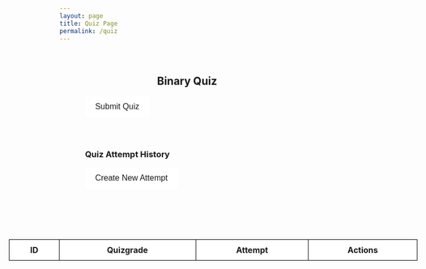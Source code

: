 ```yaml
---
layout: page
title: Quiz Page
permalink: /quiz
---
```


<div id="quizgrading"></div>
<div class="quiz-container">
    <h2>Binary Quiz</h2>
    <div id="quiz"></div>
    <button id="submit">Submit Quiz</button>
    <div id="results"></div>
</div>



<div class="quiz-container">
    <h3>Quiz Attempt History</h3> 
    <button id="createAttempt">Create New Attempt</button> <!-- Add this line -->
    <table id="attemptsTable">
        <thead>
            <tr>
                <th>ID</th>
                <th>Quizgrade</th>
                <th>Attempt</th>
                <th>Actions</th>
            </tr>
        </thead>
        <tbody>
            <!-- Table rows will be populated here -->
        </tbody>
    </table>
</div>

 <style>
        .quiz-container {
            width: 80%;
            margin: 0 auto;
            padding: 20px;
        }
        .quiz-container h2 {
            text-align: center;
        }
        .question {
            margin-bottom: 15px;
        }
        .answers {
            margin-bottom: 20px;
        }
        .answers label {
            display: block;
            margin: 5px 0;
        }
        table {
            width: 200%;
            margin-top: 100px; /* Space from the top */
            margin-left: -150px; /* Adjust this value to control how much to shift left */
            border-collapse: collapse;
            display: table;
            background-color: #FFFFFF; /* Ensure this line is correct */
        }
        table, th, td {
            border: 1px solid black;
        }
        th, td {
            padding: 10px;
            text-align: center;
            background-color: #FFFFFF; /* Ensure cells are white */
        }
        button {
            padding: 12px 20px;
            font-size: 1rem;
            border: none;
            border-radius: 5px;
            cursor: pointer;
            background-color: #FFFFFF; /* Make buttons white */
            color: var(--text-dark); /* Adjust text color for contrast */
            transition: background-color 0.2s ease, transform 0.1s ease-in-out;
        }
        button:hover {
            transform: scale(1.02);
        }

        button:active {
            transform: scale(0.98);
        }
    </style>

<script type="module">
    import { pythonURI, javaURI, fetchOptions, login } from '{{site.baseurl}}/assets/js/api/config.js';

    const quizGradingsApi = `${pythonURI}/api/quizgrading`;

    const Questions = [
    {
        question: "What does an arithmetic shift do?",
        answers: {
            a: "All bits are deleted",
            b: "The bits not shifted are discarded",
            c: "The bits that are shifted out of either end are discarded",
            d: "Nothing changes"
        },
        correctAnswer: "c"
    },
    {
        question: "What is the binary equivalent of the decimal number 5?",
        answers: {
            a: "101",
            b: "001",
            c: "100",
            d: "1001"
        },
        correctAnswer: "a"
    },
    {
        question: "What is binary addition result of 1011 + 1101?",
        answers: {
            a: "2112",
            b: "10100",
            c: "11000",
            d: "00111"
        },
        correctAnswer: "c"
    },
    {
        question: "Which encoding standard allows for more characters?",
        answers: {
            a: "ASCII",
            b: "Unicode",
        },
        correctAnswer: "b"
    },
    {
        question: "In a 4-bit two's complement system, what is the representation of -5?",
        answers: {
            a: "1011",
            b: "1101",
            c: "1110",
            d: "1100"
        },
        correctAnswer: "b"
    },
    {
        question: "How many bits are used to represent an ASCII character?",
        answers: {
            a: "7",
            b: "16",
            c: "32",
            d: "8"
        },
        correctAnswer: "d"
    },
    {
        question: "What is the binary representation of the decimal number 13?",
        answers: {
            a: "1010",
            b: "1100",
            c: "1101",
            d: "1011"
        },
        correctAnswer: "c"
    },
    {
        question: "What happens during a left arithmetic shift?",
        answers: {
            a: "Zeroes are shifted to the right",
            b: "Zeroes are shifted to the left",
            c: "Zeroes are deleted",
            d: "Ones are shifted to the right"
        },
        correctAnswer: "a"
    },
    {
        question: "What is the binary addition result of 1001 + 0110?",
        answers: {
            a: "10110",
            b: "01101",
            c: "1111",
            d: "10001"
        },
        correctAnswer: "c"
    },
    {
        question: "What is the binary subtraction result of 1011 - 0101?",
        answers: {
            a: "0110",
            b: "1000",
            c: "0101",
            d: "0011"
        },
        correctAnswer: "c"
    }
];

function getRandomInt(max) {
    return Math.floor(Math.random() * max);
}

function randomizeQuestions(questions, numQuestions) {
    const shuffledQuestions = [...questions];
    for (let i = shuffledQuestions.length - 1; i > 0; i--) {
        const j = getRandomInt(i + 1);
        [shuffledQuestions[i], shuffledQuestions[j]] = [shuffledQuestions[j], shuffledQuestions[i]];
    }
    return shuffledQuestions.slice(0, numQuestions);
}

function buildQuiz(questions) {
    const quizContainer = document.getElementById('quiz');
    const output = [];
    questions.forEach((currentQuestion, questionNumber) => {
        const answers = [];
        for (let letter in currentQuestion.answers) {
            answers.push(
                `<label>
                    <input type="radio" name="question${questionNumber}" value="${letter}">
                    ${letter} :
                    ${currentQuestion.answers[letter]}
                </label>`
            );
        }
        output.push(
            `<div class="question">${currentQuestion.question}</div>
            <div class="answers">${answers.join('')}</div>`
        );
    });
    quizContainer.innerHTML = output.join('');
}

function showResults(questions) {
    const quizContainer = document.getElementById('quiz');
    const answerContainers = quizContainer.querySelectorAll('.answers');
    let numCorrect = 0;
    questions.forEach((currentQuestion, questionNumber) => {
        const answerContainer = answerContainers[questionNumber];
        const selector = `input[name=question${questionNumber}]:checked`;
        const userAnswer = (answerContainer.querySelector(selector) || {}).value;
        if (userAnswer === currentQuestion.correctAnswer) {
            numCorrect++;
            answerContainers[questionNumber].style.color = 'green';
        } else {
            answerContainers[questionNumber].style.color = 'red';
        }
    });
    const resultsContainer = document.getElementById('results');
    resultsContainer.innerHTML = `${numCorrect} out of ${questions.length}`;

    // Send the attempt data to the backend
    const attemptData = {
        quizgrade: numCorrect,
        attempt: new Date().toISOString()
    };

    fetch(quizGradingsApi, {
        method: "POST",
        headers: {
            "Content-Type": "application/json"
        },
        body: JSON.stringify(attemptData)
    })
    .then(response => response.json())
    .then(data => {
        console.log("Score stored successfully:", data);
        loadAttempts(); // Reload attempts after submission
    })
    .catch(error => {
        console.error("Error storing score:", error);
    });
}

async function deleteAttempt(inputId) {
  const scoreData = {
    id: inputId
  } 

  try {
    const smthing = await fetch(quizGradingsApi, {
      ...fetchOptions,
      method: 'DELETE',
      body: JSON.stringify(scoreData),
    });

    if (!smthing.ok) {
      throw new Error(`Failed to delete score: ${smthing.statusText}`);
    }
  } 
  
  catch (error) {
    console.error('Error deleting score:', error);
    alert('Error deleting score: ' + error.message);
  }
}

async function loadAttempts() {
    const quizGrading = await fetch(quizGradingsApi, fetchOptions)
    if (!quizGrading.ok) {console.error("Error loading attempts:", quizGrading);}

    const quizResults = await quizGrading.json();
    console.log(quizResults)

    // Finds table body and clears existing rows, then replaces it with data
    const tableBody = document.getElementById('attemptsTable');
    tableBody.innerHTML = ''; // Clear existing rows
    quizResults.forEach(attempt => {
        const row = document.createElement('tr');
        const idCell = document.createElement('td')
        idCell.innerHTML = attempt.id;
        const quizgradeCell = document.createElement('td')
        quizgradeCell.innerHTML = attempt.quizgrade;
        const attemptCell = document.createElement('td')
        attemptCell.innerHTML = attempt.attempt;
        const actionCell = document.createElement('td'); 
        const deleteButton = document.createElement('button')
        deleteButton.innerHTML = 'Delete';
        deleteButton.addEventListener('click', () => deleteAttempt(attempt.id));
        const editButton = document.createElement('button')
        editButton.innerHTML = 'Edit';
        editButton.addEventListener('click', () => editAttempt(attempt.id));
        row.append(idCell);
        row.append(quizgradeCell);
        row.append(attemptCell);
        row.append(actionCell);
        actionCell.append(deleteButton);
        actionCell.append(editButton);
        tableBody.append(row);
    });
}

function editAttempt(id) {
    const quizgrade = prompt("Enter new quiz grade:");
    const attempt = prompt("Enter new attempt number:");
    if (quizgrade && attempt) {
        fetch(quizGradingsApi, {
            method: "PUT",
            headers: { "Content-Type": "application/json" },
            body: JSON.stringify({ id, quizgrade, attempt }),
        })
        .then((response) => response.json())
        .then((data) => {
            console.log("Attempt updated:", data);
            loadAttempts(); // Reload table
        })
        .catch((error) => console.error("Error updating attempt:", error));
    }
}

function createAttempt() {
    const quizgrade = prompt("Enter quiz grade:");
    const attempt = prompt("Enter attempt number:");
    if (quizgrade && attempt) {
        fetch(quizGradingsApi, {
            method: "POST",
            headers: { "Content-Type": "application/json" },
            body: JSON.stringify({ quizgrade, attempt }),
        })
        .then((response) => response.json())
        .then((data) => {
            console.log("Attempt created:", data);
            loadAttempts(); // Reload table
        })
        .catch((error) => console.error("Error creating attempt:", error));
    }
}

window.onload = () => {
    const selectedQuestions = randomizeQuestions(Questions, 5);
    buildQuiz(selectedQuestions);
    loadAttempts();

    document.getElementById('submit').addEventListener('click', () => {
        showResults(selectedQuestions);
    });

    document.getElementById('createAttempt').addEventListener('click', () => {
        createAttempt();
    });
};
</script>